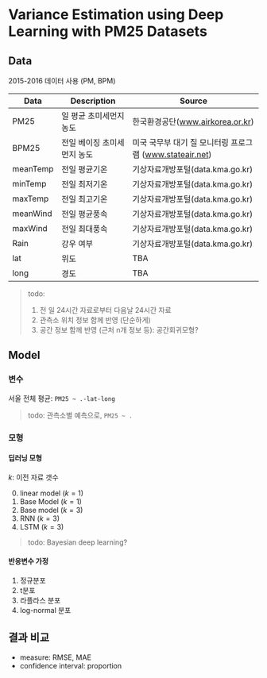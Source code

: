 # Variance Estimation using Deep Learning with PM25 Datasets 

## Data

2015-2016 데이터 사용 (PM, BPM)

| Data     | Description     | Source                                   |
| -------- | --------------- | ---------------------------------------- |
| PM25     | 일 평균 초미세먼지 농도   | 한국환경공단(www.airkorea.or.kr)               |
| BPM25    | 전일 베이징 초미세먼지 농도 | 미국 국무부 대기 질 모니터링 프로그램 (www.stateair.net) |
| meanTemp | 전일 평균기온         | 기상자료개방포털(data.kma.go.kr)                 |
| minTemp  | 전일 최저기온         | 기상자료개방포털(data.kma.go.kr)                 |
| maxTemp  | 전일 최고기온         | 기상자료개방포털(data.kma.go.kr)                 |
| meanWind | 전일 평균풍속         | 기상자료개방포털(data.kma.go.kr)                 |
| maxWind  | 전일 최대풍속         | 기상자료개방포털(data.kma.go.kr)                 |
| Rain     | 강우 여부           | 기상자료개방포털(data.kma.go.kr)                 |
| lat      | 위도              | TBA                                      |
| long     | 경도              | TBA                                      |

> todo: 
>   1. 전 일 24시간 자료로부터 다음날 24시간 자료
>   2. 관측소 위치 정보 함께 반영 (단순하게)
>   3. 공간 정보 함께 반영  (근처 n개 정보 등): 공간회귀모형?

## Model 

### 변수 

서울 전체 평균: `PM25 ~ .-lat-long`

> todo: 관측소별 예측으로, `PM25 ~ .`

### 모형

#### 딥러닝 모형

$k$: 이전 자료 갯수

0. linear model ($k=1$)
1. Base Model ($k=1$)
2. Base model ($k=3$)
3. RNN ($k=3$)
4. LSTM ($k=3$)

> todo: Bayesian deep learning?

#### 반응변수 가정

1. 정규분포
2. t분포
3. 라플라스 분포
4. log-normal 분포

<!-- 1. Linear regression 
1. Deep Learning
2. Deep Learning w/ variance estimation
3. Spatial regression -->

## 결과 비교 

* measure: RMSE, MAE
* confidence interval: proportion